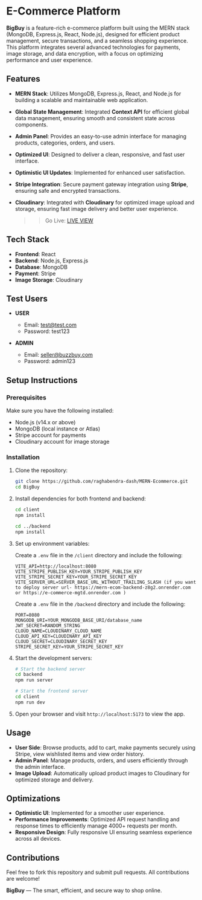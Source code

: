 # E-Commerce Platform

**BigBuy** is a feature-rich e-commerce platform built using the MERN stack (MongoDB, Express.js, React, Node.js), designed for efficient product management, secure transactions, and a seamless shopping experience. This platform integrates several advanced technologies for payments, image storage, and data encryption, with a focus on optimizing performance and user experience.

## Features

- **MERN Stack**: Utilizes MongoDB, Express.js, React, and Node.js for building a scalable and maintainable web application.
- **Global State Management**: Integrated **Context API** for efficient global data management, ensuring smooth and consistent state across components.
- **Admin Panel**: Provides an easy-to-use admin interface for managing products, categories, orders, and users.
- **Optimized UI**: Designed to deliver a clean, responsive, and fast user interface.
- **Optimistic UI Updates**: Implemented for enhanced user satisfaction.
- **Stripe Integration**: Secure payment gateway integration using **Stripe**, ensuring safe and encrypted transactions.
- **Cloudinary**: Integrated with **Cloudinary** for optimized image upload and storage, ensuring fast image delivery and better user experience.

     >> Go Live: [LIVE VIEW](https://buzz-buy.vercel.app/)


## Tech Stack

- **Frontend**: React
- **Backend**: Node.js, Express.js
- **Database**: MongoDB
- **Payment**: Stripe
- **Image Storage**: Cloudinary


## Test Users

- **USER**
  - Email: test@test.com
  - Password: test123

- **ADMIN**
  - Email: seller@buzzbuy.com
  - Password: admin123

## Setup Instructions

### Prerequisites

Make sure you have the following installed:

- Node.js (v14.x or above)
- MongoDB (local instance or Atlas)
- Stripe account for payments
- Cloudinary account for image storage

### Installation

1. Clone the repository:

   ```bash
   git clone https://github.com/raghabendra-dash/MERN-Ecommerce.git
   cd BigBuy
   ```

2. Install dependencies for both frontend and backend:

   ```bash
   cd client
   npm install

   cd ../backend
   npm install
   ```

3. Set up environment variables:

   Create a `.env` file in the `/client` directory and include the following:

   ```env
   VITE_API=http://localhost:8080
   VITE_STRIPE_PUBLISH_KEY=YOUR_STRIPE_PUBLISH_KEY
   VITE_STRIPE_SECRET_KEY=YOUR_STRIPE_SECRET_KEY
   VITE_SERVER_URL=SERVER_BASE_URL_WITHOUT_TRAILING_SLASH (if you want to deploy server url- https://mern-ecom-backend-z8g2.onrender.com or https://e-commerce-mgtd.onrender.com )
   ```
   
   Create a `.env` file in the `/backend` directory and include the following:

   ```env
   PORT=8080
   MONGODB_URI=YOUR_MONGODB_BASE_URI/database_name
   JWT_SECRET=RANDOM_STRING
   CLOUD_NAME=CLOUDINARY_CLOUD_NAME
   CLOUD_API_KEY=CLOUDINARY_API_KEY
   CLOUD_SECRET=CLOUDINARY_SECRET_KEY
   STRIPE_SECRET_KEY=YOUR_STRIPE_SECRET_KEY
   ```

4. Start the development servers:

   ```bash
   # Start the backend server
   cd backend
   npm run server

   # Start the frontend server
   cd client
   npm run dev
   ```

5. Open your browser and visit `http://localhost:5173` to view the app.

## Usage

- **User Side**: Browse products, add to cart, make payments securely using Stripe, view wishlisted items and view order history.
- **Admin Panel**: Manage products, orders, and users efficiently through the admin interface.
- **Image Upload**: Automatically upload product images to Cloudinary for optimized storage and delivery.

## Optimizations

- **Optimistic UI**: Implemented for a smoother user experience.
- **Performance Improvements**: Optimized API request handling and response times to efficiently manage 4000+ requests per month.
- **Responsive Design**: Fully responsive UI ensuring seamless experience across all devices.

## Contributions

Feel free to fork this repository and submit pull requests. All contributions are welcome!


**BigBuy** — The smart, efficient, and secure way to shop online.

